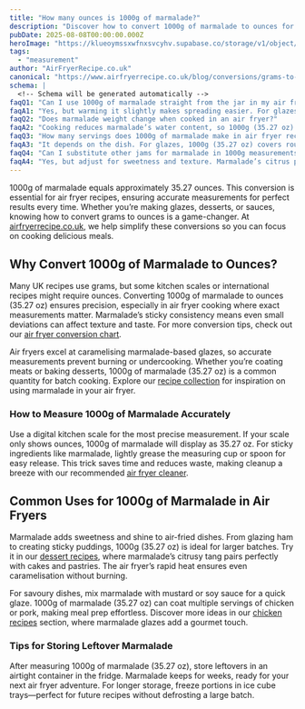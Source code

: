 ```yaml
---
title: "How many ounces is 1000g of marmalade?"
description: "Discover how to convert 1000g of marmalade to ounces for perfect air fryer recipes. Get precise measurements and cooking tips now!"
pubDate: 2025-08-08T00:00:00.000Z
heroImage: "https://klueoymssxwfnxsvcyhv.supabase.co/storage/v1/object/public/Shmucket/how-many-ounces-is-1000g-of-marmalade.webp"
tags:
  - "measurement"
author: "AirFryerRecipe.co.uk"
canonical: "https://www.airfryerrecipe.co.uk/blog/conversions/grams-to-ounces/how-many-ounces-is-1000g-of-marmalade"
schema: |
  <!-- Schema will be generated automatically -->
faqQ1: "Can I use 1000g of marmalade straight from the jar in my air fryer?"
faqA1: "Yes, but warming it slightly makes spreading easier. For glazes, thin 1000g (35.27 oz) of marmalade with a splash of water or citrus juice to prevent clumping in the air fryer."
faqQ2: "Does marmalade weight change when cooked in an air fryer?"
faqA2: "Cooking reduces marmalade’s water content, so 1000g (35.27 oz) may yield slightly less after air frying. Factor this in for recipes requiring precise thickness or coverage."
faqQ3: "How many servings does 1000g of marmalade make in air fryer recipes?"
faqA3: "It depends on the dish. For glazes, 1000g (35.27 oz) covers roughly 8-10 portions. In desserts, it could serve 12-15, especially when mixed with other ingredients."
faqQ4: "Can I substitute other jams for marmalade in 1000g measurements?"
faqA4: "Yes, but adjust for sweetness and texture. Marmalade’s citrus peel adds depth, so consider adding zest if using plain jam. Still use 35.27 oz (1000g) for consistent results."
---
```

<p>1000g of marmalade equals approximately 35.27 ounces. This conversion is essential for air fryer recipes, ensuring accurate measurements for perfect results every time. Whether you’re making glazes, desserts, or sauces, knowing how to convert grams to ounces is a game-changer. At <a href=https://www.airfryerrecipe.co.uk/>airfryerrecipe.co.uk</a>, we help simplify these conversions so you can focus on cooking delicious meals.</p>  

<h2>Why Convert 1000g of Marmalade to Ounces?</h2>  
<p>Many UK recipes use grams, but some kitchen scales or international recipes might require ounces. Converting 1000g of marmalade to ounces (35.27 oz) ensures precision, especially in air fryer cooking where exact measurements matter. Marmalade’s sticky consistency means even small deviations can affect texture and taste. For more conversion tips, check out our <a href=https://www.airfryerrecipe.co.uk/air-fryer-conversion-chart>air fryer conversion chart</a>.</p>  

<p>Air fryers excel at caramelising marmalade-based glazes, so accurate measurements prevent burning or undercooking. Whether you’re coating meats or baking desserts, 1000g of marmalade (35.27 oz) is a common quantity for batch cooking. Explore our <a href=https://www.airfryerrecipe.co.uk/recipes>recipe collection</a> for inspiration on using marmalade in your air fryer.</p>  

<h3>How to Measure 1000g of Marmalade Accurately</h3>  
<p>Use a digital kitchen scale for the most precise measurement. If your scale only shows ounces, 1000g of marmalade will display as 35.27 oz. For sticky ingredients like marmalade, lightly grease the measuring cup or spoon for easy release. This trick saves time and reduces waste, making cleanup a breeze with our recommended <a href=https://www.airfryerrecipe.co.uk/air-fryer-cleaner>air fryer cleaner</a>.</p>  

<h2>Common Uses for 1000g of Marmalade in Air Fryers</h2>  
<p>Marmalade adds sweetness and shine to air-fried dishes. From glazing ham to creating sticky puddings, 1000g (35.27 oz) is ideal for larger batches. Try it in our <a href=https://www.airfryerrecipe.co.uk/recipe-category/dessert>dessert recipes</a>, where marmalade’s citrusy tang pairs perfectly with cakes and pastries. The air fryer’s rapid heat ensures even caramelisation without burning.</p>  

<p>For savoury dishes, mix marmalade with mustard or soy sauce for a quick glaze. 1000g of marmalade (35.27 oz) can coat multiple servings of chicken or pork, making meal prep effortless. Discover more ideas in our <a href=https://www.airfryerrecipe.co.uk/recipe-category/chicken>chicken recipes</a> section, where marmalade glazes add a gourmet touch.</p>  

<h3>Tips for Storing Leftover Marmalade</h3>  
<p>After measuring 1000g of marmalade (35.27 oz), store leftovers in an airtight container in the fridge. Marmalade keeps for weeks, ready for your next air fryer adventure. For longer storage, freeze portions in ice cube trays—perfect for future recipes without defrosting a large batch.</p>
